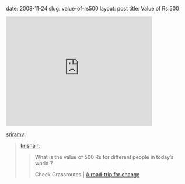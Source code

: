 date: 2008-11-24
slug: value-of-rs500
layout: post
title: Value of Rs.500


<iframe width="400" height="300" src="http://www.youtube.com/embed/M0XTPSYdP08?wmode=transparent&autohide=1&egm=0&hd=1&iv_load_policy=3&modestbranding=1&rel=0&showinfo=0&showsearch=0" frameborder="0" allowfullscreen></iframe><p><a href="http://blog.sriram.me/post/61302709/krisnair-what-is-the-value-of-500-rs-for" target="_blank">sriramv</a>:</p>



<blockquote><p><a href="http://krisnair.tumblr.com/post/61202659/what-is-the-value-of-500-rs-for-different-people" target="_blank">krisnair</a>:</p>



<blockquote>

<p>What is the value of 500 Rs for different people in today’s world&#160;?</p>



<p>Check Grassroutes | <a href="http://grassroutes.in/" target="_blank">A road-trip for change</a></p>

</blockquote></blockquote>
